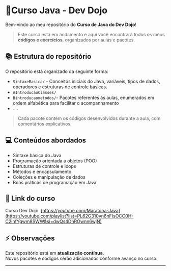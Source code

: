 # 🥷Curso Java - Dev Dojo

Bem-vindo ao meu repositório do **Curso de Java do Dev Dojo**!  

> Este curso está em andamento e aqui você encontrará todos os meus **códigos e exercícios**, organizados por aulas e pacotes.

## 📚 Estrutura do repositório
O repositório está organizado da seguinte forma:

- `SintaxeBasica/` - Conceitos iniciais do Java, variáveis, tipos de dados, operadores e estruturas de controle básicas.  
- `AIntroducaoClasses/`
- `Bintroducaometodos/`- Pacotes referentes às aulas, enumerados em ordem alfabética para facilitar o acompanhamento
-  ....  
  > Cada pacote contém os códigos desenvolvidos durante a aula, com comentários explicativos.

## 💻 Conteúdos abordados
- Sintaxe básica do Java  
- Programação orientada a objetos (POO)  
- Estruturas de controle e loops  
- Métodos e encapsulamento  
- Coleções e manipulação de dados  
- Boas práticas de programação em Java

## 🔗 Link do curso
Curso Dev Dojo: [https://youtube.com/Maratona-Java](https://youtube.com/playlist?list=PL62G310vn6nFIsOCC0H-C2infYgwm8SWW&si=dwQs4DhROwnn6wjN)

## ⚡ Observações
Este repositório está em **atualização contínua**.  
Novos pacotes e códigos serão adicionados conforme avanço no curso.

---


